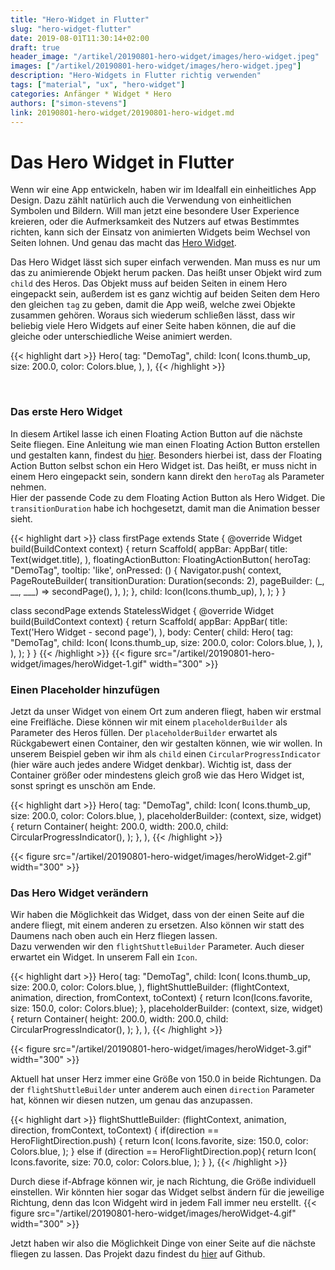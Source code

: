 ```yaml
---
title: "Hero-Widget in Flutter"
slug: "hero-widget-flutter" 
date: 2019-08-01T11:30:14+02:00
draft: true
header_image: "/artikel/20190801-hero-widget/images/hero-widget.jpeg"
images: ["/artikel/20190801-hero-widget/images/hero-widget.jpeg"]
description: "Hero-Widgets in Flutter richtig verwenden"
tags: ["material", "ux", "hero-widget"]
categories: Anfänger * Widget * Hero
authors: ["simon-stevens"]
link: 20190801-hero-widget/20190801-hero-widget.md
---
```


# Das Hero Widget in Flutter

Wenn wir eine App entwickeln, haben wir im Idealfall ein einheitliches App Design. Dazu zählt natürlich auch die Verwendung von einheitlichen Symbolen und Bildern. Will man jetzt eine besondere User Experience kreieren, oder die Aufmerksamkeit des Nutzers auf etwas Bestimmtes richten, kann sich der Einsatz von animierten Widgets beim Wechsel von Seiten lohnen. Und genau das macht das <a href="https://api.flutter.dev/flutter/widgets/Hero-class.html" target="_blank" rel="noopener">Hero Widget</a>.

Das Hero Widget lässt sich super einfach verwenden. Man muss es nur um das zu animierende Objekt herum packen. Das heißt unser Objekt wird zum `child` des Heros. Das Objekt muss auf beiden Seiten in einem Hero eingepackt sein, außerdem ist es ganz wichtig auf beiden Seiten dem Hero den gleichen `tag` zu geben, damit die App weiß, welche zwei Objekte zusammen gehören. Woraus sich wiederum schließen lässt, dass wir beliebig viele Hero Widgets auf einer Seite haben können, die auf die gleiche oder unterschiedliche Weise animiert werden.

{{< highlight dart >}}
Hero(
  tag: "DemoTag",
  child: Icon(
    Icons.thumb_up,
    size: 200.0,
    color: Colors.blue,
  ),
),
{{< /highlight >}}

<br>

### Das erste Hero Widget 

In diesem Artikel lasse ich einen Floating Action Button auf die nächste Seite fliegen. Eine Anleitung wie man einen Floating Action Button erstellen und gestalten kann, findest du <a href="https://flutter.de/artikel/floating-action-button-flutter.html" target="_blank" rel="noopener">hier</a>. Besonders hierbei ist, dass der Floating Action Button selbst schon ein Hero Widget ist. Das heißt, er muss nicht in einem Hero eingepackt sein, sondern kann direkt den `heroTag` als Parameter nehmen.<br>
Hier der passende Code zu dem Floating Action Button als Hero Widget. Die `transitionDuration` habe ich hochgesetzt, damit man die Animation besser sieht. 

{{< highlight dart >}}
class firstPage extends State<MyHomePage> {
  @override
  Widget build(BuildContext context) {
    return Scaffold(
      appBar: AppBar(
        title: Text(widget.title),
      ),
      floatingActionButton: FloatingActionButton(
          heroTag: "DemoTag",
          tooltip: 'like',
          onPressed: () {
            Navigator.push(
              context,
              PageRouteBuilder(
                transitionDuration: Duration(seconds: 2),
                pageBuilder: (_, __, ___) => secondPage(),
              ),
            );
          },
          child: Icon(Icons.thumb_up),
        ),
      );
    }
  }

class secondPage extends StatelessWidget {
  @override
  Widget build(BuildContext context) {
    return Scaffold(
      appBar: AppBar(
        title: Text('Hero Widget - second page'),
      ),
      body: Center(
        child: Hero(
          tag: "DemoTag",
          child: Icon(
            Icons.thumb_up,
            size: 200.0,
            color: Colors.blue,
          ),
        ),
      ),
    );
  }
}
{{< /highlight >}}
{{< figure src="/artikel/20190801-hero-widget/images/heroWidget-1.gif" width="300" >}}

### Einen Placeholder hinzufügen

Jetzt da unser Widget von einem Ort zum anderen fliegt, haben wir erstmal eine Freifläche. Diese können wir mit einem `placeholderBuilder` als Parameter des Heros füllen. Der `placeholderBuilder` erwartet als Rückgabewert einen Container, den wir gestalten können, wie wir wollen. In unserem Beispiel geben wir ihm als `child` einen `CircularProgressIndicator` (hier wäre auch jedes andere Widget denkbar). Wichtig ist, dass der Container größer oder mindestens gleich groß wie das Hero Widget ist, sonst springt es unschön am Ende.

{{< highlight dart >}}
Hero(
  tag: "DemoTag",
  child: Icon(
    Icons.thumb_up,
    size: 200.0,
    color: Colors.blue,
  ),
  placeholderBuilder: (context, size, widget) {
    return Container(
      height: 200.0,
      width: 200.0,
      child: CircularProgressIndicator(),
    );
  },
), 
{{< /highlight >}}

{{< figure src="/artikel/20190801-hero-widget/images/heroWidget-2.gif" width="300" >}}

### Das Hero Widget verändern

Wir haben die Möglichkeit das Widget, dass von der einen Seite auf die andere fliegt, mit einem anderen zu ersetzen. Also können wir statt des Daumens nach oben auch ein Herz fliegen lassen.<br>
Dazu verwenden wir den `flightShuttleBuilder` Parameter. Auch dieser erwartet ein Widget. In unserem Fall ein `Icon`.

{{< highlight dart >}}
Hero(
  tag: "DemoTag",
  child: Icon(
    Icons.thumb_up,
    size: 200.0,
    color: Colors.blue,
  ),
  flightShuttleBuilder: (flightContext, animation, direction,
    fromContext, toContext) {
      return Icon(Icons.favorite, size: 150.0, color: Colors.blue);
    },
  placeholderBuilder: (context, size, widget) {
    return Container(
      height: 200.0,
      width: 200.0,
      child: CircularProgressIndicator(),
    );
  },
),
{{< /highlight >}}

{{< figure src="/artikel/20190801-hero-widget/images/heroWidget-3.gif" width="300" >}}

Aktuell hat unser Herz immer eine Größe von 150.0 in beide Richtungen.
Da der `flightShuttleBuilder` unter anderem auch einen `direction` Parameter hat, können wir diesen nutzen, um genau das anzupassen.

{{< highlight dart >}}
flightShuttleBuilder: (flightContext, animation, direction,
  fromContext, toContext) {
    if(direction == HeroFlightDirection.push) {
    return Icon(
      Icons.favorite,
      size: 150.0,
      color: Colors.blue,
    );
  } else if (direction == HeroFlightDirection.pop){
    return Icon(
      Icons.favorite,
      size: 70.0,
      color: Colors.blue,
    );
  }
},
{{< /highlight >}}

Durch diese if-Abfrage können wir, je nach Richtung, die Größe individuell einstellen. Wir könnten hier sogar das Widget selbst ändern für die jeweilige Richtung, denn das Icon Widgeht wird in jedem Fall immer neu erstellt.
{{< figure src="/artikel/20190801-hero-widget/images/heroWidget-4.gif" width="300" >}}

Jetzt haben wir also die Möglichkeit Dinge von einer Seite auf die nächste fliegen zu lassen.
Das Projekt dazu findest du <a href="https://github.com/coodoo-io/flutter-hero-widget" target="_blank" rel="noopener">hier</a> auf Github.



  

 